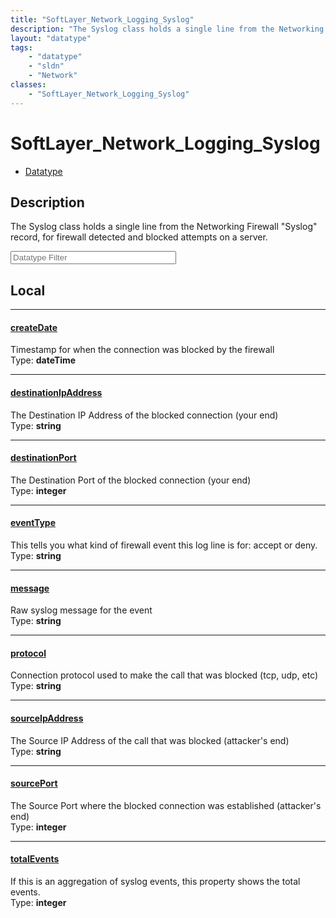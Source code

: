 ```yaml
---
title: "SoftLayer_Network_Logging_Syslog"
description: "The Syslog class holds a single line from the Networking Firewall 'Syslog' record, for firewall detected and blocked att... "
layout: "datatype"
tags:
    - "datatype"
    - "sldn"
    - "Network"
classes:
    - "SoftLayer_Network_Logging_Syslog"
---
```


# SoftLayer_Network_Logging_Syslog
<div id='service-datatype'>
    <ul id='sldn-reference-tabs'>
        <li id='datatype'> <a href='/reference/datatypes/SoftLayer_Network_Logging_Syslog' >Datatype</a></li>
    </ul>
</div>

## Description 


The Syslog class holds a single line from the Networking Firewall "Syslog" record, for firewall detected and blocked attempts on a server. 





<!-- Filer BEGIN -->
<div class="view-filters">
        <div class="clearfix">
            <div class="search-input-box">
                <input placeholder="Datatype Filter" onkeyup="titleSearch(inputId='prop-input', divId='properties', elementClass='prop-row')" 
                    type="text" id="prop-input" value="" size="30" maxlength="128" class="form-text">
            </div>
        </div>
</div>
<!-- Filer END -->

<div id="properties" class="content">
<div id="localProperties" class="prop-content" >

## Local
<div class="prop-row">

-----
[createDate]: #createdate
#### [createDate]
Timestamp for when the connection was blocked by the firewall  
<span class="type-label">Type: </span>**dateTime**  



</div>
<div class="prop-row">

-----
[destinationIpAddress]: #destinationipaddress
#### [destinationIpAddress]
The Destination IP Address of the blocked connection (your end)  
<span class="type-label">Type: </span>**string**  



</div>
<div class="prop-row">

-----
[destinationPort]: #destinationport
#### [destinationPort]
The Destination Port of the blocked connection (your end)  
<span class="type-label">Type: </span>**integer**  



</div>
<div class="prop-row">

-----
[eventType]: #eventtype
#### [eventType]
This tells you what kind of firewall event this log line is for:  accept or deny.  
<span class="type-label">Type: </span>**string**  



</div>
<div class="prop-row">

-----
[message]: #message
#### [message]
Raw syslog message for the event  
<span class="type-label">Type: </span>**string**  



</div>
<div class="prop-row">

-----
[protocol]: #protocol
#### [protocol]
Connection protocol used to make the call that was blocked (tcp, udp, etc)  
<span class="type-label">Type: </span>**string**  



</div>
<div class="prop-row">

-----
[sourceIpAddress]: #sourceipaddress
#### [sourceIpAddress]
The Source IP Address of the call that was blocked (attacker's end)  
<span class="type-label">Type: </span>**string**  



</div>
<div class="prop-row">

-----
[sourcePort]: #sourceport
#### [sourcePort]
The Source Port where the blocked connection was established (attacker's end)  
<span class="type-label">Type: </span>**integer**  



</div>
<div class="prop-row">

-----
[totalEvents]: #totalevents
#### [totalEvents]
If this is an aggregation of syslog events, this property shows the total events.  
<span class="type-label">Type: </span>**integer**  



</div>
</div>
<!-- LOCAL PROPERTY END -->

</div>


